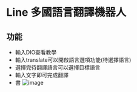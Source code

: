 # Line 多國語言翻譯機器人
## 功能
- 輸入DIO查看教學
- 輸入translate可以開啟語言選項功能(待選擇語言)
- 選擇完待翻譯語言可以選擇目標語言
- 輸入文字即可完成翻譯
- 書
![image](https://i.imgur.com/Bw0zpva.png)
